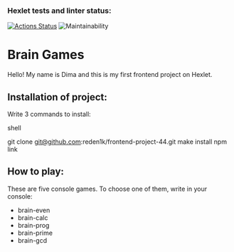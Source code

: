 ### Hexlet tests and linter status:
[![Actions Status](https://github.com/reden1k/frontend-project-44/actions/workflows/hexlet-check.yml/badge.svg)](https://github.com/reden1k/frontend-project-44/actions)
![Maintainability](https://codeclimate.com/github/reden1k/frontend-project-44/maintainability)

# Brain Games
Hello! My name is Dima and this is my first frontend project on Hexlet.

## Installation of project:

Write 3 commands to install:

shell

git clone git@github.com:reden1k/frontend-project-44.git
make install
npm link


## How to play:


These are five console games.
To choose one of them, write in your console:
- brain-even 
- brain-calc 
- brain-prog 
- brain-prime
- brain-gcd
